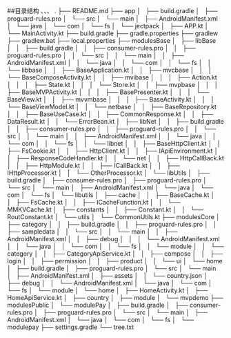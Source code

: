 
##目录结构
、、、
.
├── README.md
├── app
│   ├── build.gradle
│   ├── proguard-rules.pro
│   └── src
│       └── main
│           ├── AndroidManifest.xml
│           └── java
│               └── com
│                   └── fs
│                       └── jectpack
│                           ├── APP.kt
│                           └── MainActivity.kt
├── build.gradle
├── gradle.properties
├── gradlew
├── gradlew.bat
├── local.properties
├── modulesBase
│   ├── libBase
│   │   ├── build.gradle
│   │   ├── consumer-rules.pro
│   │   ├── proguard-rules.pro
│   │   └── src
│   │       └── main
│   │           ├── AndroidManifest.xml
│   │           └── java
│   │               └── com
│   │                   └── fs
│   │                       └── libbase
│   │                           ├── BaseApplication.kt
│   │                           ├── mvcbase
│   │                           │   └── BaseComposeActivity.kt
│   │                           ├── mvibase
│   │                           │   ├── Action.kt
│   │                           │   ├── State.kt
│   │                           │   └── Store.kt
│   │                           ├── mvpbase
│   │                           │   ├── BaseMVPActivity.kt
│   │                           │   ├── BasePresenter.kt
│   │                           │   └── BaseView.kt
│   │                           ├── mvvmbase
│   │                           │   ├── BaseActivity.kt
│   │                           │   └── BaseViewModel.kt
│   │                           └── netbase
│   │                               ├── BaseRepository.kt
│   │                               ├── BaseUseCase.kt
│   │                               ├── CommonResponse.kt
│   │                               ├── DataResult.kt
│   │                               └── ErrorBean.kt
│   ├── libNet
│   │   ├── build.gradle
│   │   ├── consumer-rules.pro
│   │   ├── proguard-rules.pro
│   │   └── src
│   │       └── main
│   │           ├── AndroidManifest.xml
│   │           └── java
│   │               └── com
│   │                   └── fs
│   │                       └── libnet
│   │                           ├── BaseHttpClient.kt
│   │                           ├── FsCookie.kt
│   │                           ├── HttpClient.kt
│   │                           ├── IApiEnvironment.kt
│   │                           ├── ResponseCodeHandler.kt
│   │                           └── net
│   │                               ├── HttpCallBack.kt
│   │                               ├── HttpModule.kt
│   │                               ├── ICallBack.kt
│   │                               ├── IHttpProcessor.kt
│   │                               └── OtherProcessor.kt
│   └── libUtils
│       ├── build.gradle
│       ├── consumer-rules.pro
│       ├── proguard-rules.pro
│       └── src
│           └── main
│               ├── AndroidManifest.xml
│               └── java
│                   └── com
│                       └── fs
│                           └── libutils
│                               ├── cache
│                               │   ├── BaseCache.kt
│                               │   ├── FsCache.kt
│                               │   ├── ICacheFunction.kt
│                               │   └── MMKVCache.kt
│                               ├── constants
│                               │   ├── Constant.kt
│                               │   └── RoutConstant.kt
│                               └── utils
│                                   └── CommonUtils.kt
├── modulesCore
│   ├── category
│   │   ├── build.gradle
│   │   ├── proguard-rules.pro
│   │   ├── sampledata
│   │   └── src
│   │       └── main
│   │           ├── AndroidManifest.xml
│   │           ├── debug
│   │           │   └── AndroidManifest.xml
│   │           └── java
│   │               └── com
│   │                   └── fs
│   │                       └── module
│   │                           └── category
│   │                               ├── CategoryApiService.kt
│   │                               ├── compose
│   │                               ├── login
│   │                               ├── permission
│   │                               ├── product
│   │                               └── ui
│   └── home
│       ├── build.gradle
│       ├── proguard-rules.pro
│       └── src
│           └── main
│               ├── AndroidManifest.xml
│               ├── assets
│               │   └── country.json
│               ├── debug
│               │   └── AndroidManifest.xml
│               └── java
│                   └── com
│                       └── fs
│                           └── module
│                               └── home
│                                   ├── HomeActivity.kt
│                                   ├── HomeApiService.kt
│                                   ├── country
│                                   ├── module
│                                   └── mvpdemo
├── modulesPublic
│   └── modulePay
│       ├── build.gradle
│       ├── consumer-rules.pro
│       ├── proguard-rules.pro
│       └── src
│           └── main
│               ├── AndroidManifest.xml
│               └── java
│                   └── com
│                       └── fs
│                           └── modulepay
├── settings.gradle
└── tree.txt

